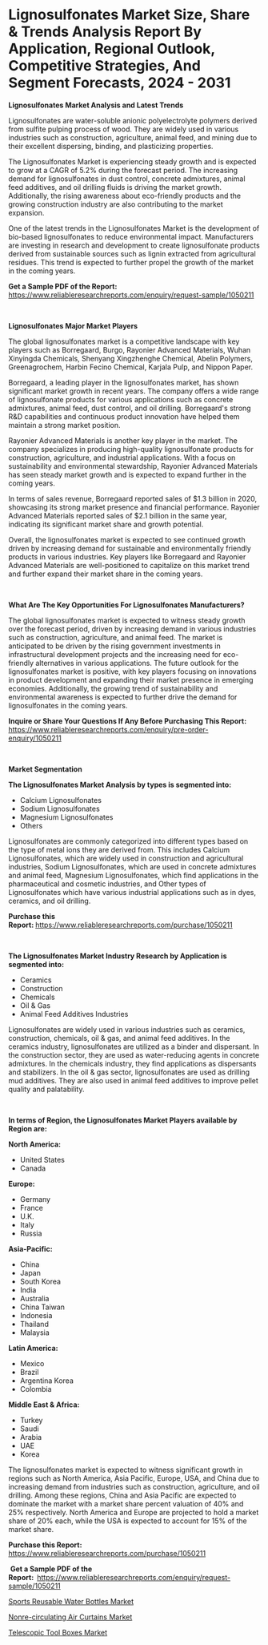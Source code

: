 <p><h1>Lignosulfonates Market Size, Share & Trends Analysis Report By Application, Regional Outlook, Competitive Strategies, And Segment Forecasts, 2024 - 2031</h1></p><p><strong>Lignosulfonates Market Analysis and Latest Trends</strong></p>
<p><p>Lignosulfonates are water-soluble anionic polyelectrolyte polymers derived from sulfite pulping process of wood. They are widely used in various industries such as construction, agriculture, animal feed, and mining due to their excellent dispersing, binding, and plasticizing properties.</p><p>The Lignosulfonates Market is experiencing steady growth and is expected to grow at a CAGR of 5.2% during the forecast period. The increasing demand for lignosulfonates in dust control, concrete admixtures, animal feed additives, and oil drilling fluids is driving the market growth. Additionally, the rising awareness about eco-friendly products and the growing construction industry are also contributing to the market expansion.</p><p>One of the latest trends in the Lignosulfonates Market is the development of bio-based lignosulfonates to reduce environmental impact. Manufacturers are investing in research and development to create lignosulfonate products derived from sustainable sources such as lignin extracted from agricultural residues. This trend is expected to further propel the growth of the market in the coming years.</p></p>
<p><strong>Get a Sample PDF of the Report:&nbsp;</strong> <a href="https://www.reliableresearchreports.com/enquiry/request-sample/1050211">https://www.reliableresearchreports.com/enquiry/request-sample/1050211</a></p>
<p>&nbsp;</p>
<p><strong>Lignosulfonates Major Market Players</strong></p>
<p><p>The global lignosulfonates market is a competitive landscape with key players such as Borregaard, Burgo, Rayonier Advanced Materials, Wuhan Xinyingda Chemicals, Shenyang Xingzhenghe Chemical, Abelin Polymers, Greenagrochem, Harbin Fecino Chemical, Karjala Pulp, and Nippon Paper. </p><p>Borregaard, a leading player in the lignosulfonates market, has shown significant market growth in recent years. The company offers a wide range of lignosulfonate products for various applications such as concrete admixtures, animal feed, dust control, and oil drilling. Borregaard's strong R&D capabilities and continuous product innovation have helped them maintain a strong market position.</p><p>Rayonier Advanced Materials is another key player in the market. The company specializes in producing high-quality lignosulfonate products for construction, agriculture, and industrial applications. With a focus on sustainability and environmental stewardship, Rayonier Advanced Materials has seen steady market growth and is expected to expand further in the coming years.</p><p>In terms of sales revenue, Borregaard reported sales of $1.3 billion in 2020, showcasing its strong market presence and financial performance. Rayonier Advanced Materials reported sales of $2.1 billion in the same year, indicating its significant market share and growth potential.</p><p>Overall, the lignosulfonates market is expected to see continued growth driven by increasing demand for sustainable and environmentally friendly products in various industries. Key players like Borregaard and Rayonier Advanced Materials are well-positioned to capitalize on this market trend and further expand their market share in the coming years.</p></p>
<p>&nbsp;</p>
<p><strong>What Are The Key Opportunities For Lignosulfonates Manufacturers?</strong></p>
<p><p>The global lignosulfonates market is expected to witness steady growth over the forecast period, driven by increasing demand in various industries such as construction, agriculture, and animal feed. The market is anticipated to be driven by the rising government investments in infrastructural development projects and the increasing need for eco-friendly alternatives in various applications. The future outlook for the lignosulfonates market is positive, with key players focusing on innovations in product development and expanding their market presence in emerging economies. Additionally, the growing trend of sustainability and environmental awareness is expected to further drive the demand for lignosulfonates in the coming years.</p></p>
<p><strong>Inquire or Share Your Questions If Any Before Purchasing This Report:</strong> <a href="https://www.reliableresearchreports.com/enquiry/pre-order-enquiry/1050211">https://www.reliableresearchreports.com/enquiry/pre-order-enquiry/1050211</a></p>
<p>&nbsp;</p>
<p><strong>Market Segmentation</strong></p>
<p><strong>The Lignosulfonates Market Analysis by types is segmented into:</strong></p>
<p><ul><li>Calcium Lignosulfonates</li><li>Sodium Lignosulfonates</li><li>Magnesium Lignosulfonates</li><li>Others</li></ul></p>
<p><p>Lignosulfonates are commonly categorized into different types based on the type of metal ions they are derived from. This includes Calcium Lignosulfonates, which are widely used in construction and agricultural industries, Sodium Lignosulfonates, which are used in concrete admixtures and animal feed, Magnesium Lignosulfonates, which find applications in the pharmaceutical and cosmetic industries, and Other types of Lignosulfonates which have various industrial applications such as in dyes, ceramics, and oil drilling.</p></p>
<p><strong>Purchase this Report:&nbsp;</strong><a href="https://www.reliableresearchreports.com/purchase/1050211">https://www.reliableresearchreports.com/purchase/1050211</a></p>
<p>&nbsp;</p>
<p><strong>The Lignosulfonates Market Industry Research by Application is segmented into:</strong></p>
<p><ul><li>Ceramics</li><li>Construction</li><li>Chemicals</li><li>Oil & Gas</li><li>Animal Feed Additives Industries</li></ul></p>
<p><p>Lignosulfonates are widely used in various industries such as ceramics, construction, chemicals, oil & gas, and animal feed additives. In the ceramics industry, lignosulfonates are utilized as a binder and dispersant. In the construction sector, they are used as water-reducing agents in concrete admixtures. In the chemicals industry, they find applications as dispersants and stabilizers. In the oil & gas sector, lignosulfonates are used as drilling mud additives. They are also used in animal feed additives to improve pellet quality and palatability.</p></p>
<p>&nbsp;</p>
<p><strong>In terms of Region, the Lignosulfonates Market Players available by Region are:</strong></p>
<p>
    <p> <strong> North America: </strong>
        <ul>
            <li>United States</li>
            <li>Canada</li>
        </ul>
        </p> 
    <p> <strong> Europe: </strong>
        <ul>
            <li>Germany</li>
            <li>France</li>
            <li>U.K.</li>
            <li>Italy</li>
            <li>Russia</li>
        </ul>
        </p> 
    <p> <strong> Asia-Pacific: </strong>
        <ul>
            <li>China</li>
            <li>Japan</li>
            <li>South Korea</li>
            <li>India</li>
            <li>Australia</li>
            <li>China Taiwan</li>
            <li>Indonesia</li>
            <li>Thailand</li>
            <li>Malaysia</li>
        </ul>
        </p> 
    <p> <strong> Latin America: </strong>
        <ul>
            <li>Mexico</li>
            <li>Brazil</li>
            <li>Argentina Korea</li>
            <li>Colombia</li>
        </ul>
        </p> 
    <p> <strong> Middle East & Africa: </strong>
        <ul>
            <li>Turkey</li>
            <li>Saudi</li>
            <li>Arabia</li>
            <li>UAE</li>
            <li>Korea</li>
        </ul>
    </p>
    </p>
<p><p>The lignosulfonates market is expected to witness significant growth in regions such as North America, Asia Pacific, Europe, USA, and China due to increasing demand from industries such as construction, agriculture, and oil drilling. Among these regions, China and Asia Pacific are expected to dominate the market with a market share percent valuation of 40% and 25% respectively. North America and Europe are projected to hold a market share of 20% each, while the USA is expected to account for 15% of the market share.</p></p>
<p><strong>Purchase this Report: </strong><a href="https://www.reliableresearchreports.com/purchase/1050211">https://www.reliableresearchreports.com/purchase/1050211</a></p>
<p>&nbsp;<strong>Get a Sample PDF of the Report:&nbsp;&nbsp;</strong><a href="https://www.reliableresearchreports.com/enquiry/request-sample/1050211">https://www.reliableresearchreports.com/enquiry/request-sample/1050211</a></p>
<p><strong></strong></p>
<p><p><a href="https://view.publitas.com/reportprime-1/sports-reusable-water-bottles-market-offers-provide-insightful-data-for-the-time-period-from-2023-to-2030-and-also-provide-analysis-based-on-application-type-and-region/">Sports Reusable Water Bottles Market</a></p><p><a href="https://view.publitas.com/reportprime-1/insights-into-nonre-circulating-air-curtains-market-size-analysing-market-share-trends-and-growth-from-2023-to-2030/">Nonre-circulating Air Curtains Market</a></p><p><a href="https://view.publitas.com/reportprime-1/telescopic-tool-boxes-market-insights-market-players-and-forecast-till-2030/">Telescopic Tool Boxes Market</a></p></p>